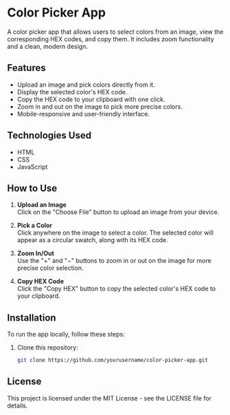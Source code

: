 # Color Picker App

A color picker app that allows users to select colors from an image, view the corresponding HEX codes, and copy them. It includes zoom functionality and a clean, modern design.

## Features
- Upload an image and pick colors directly from it.
- Display the selected color's HEX code.
- Copy the HEX code to your clipboard with one click.
- Zoom in and out on the image to pick more precise colors.
- Mobile-responsive and user-friendly interface.

## Technologies Used
- HTML
- CSS
- JavaScript

## How to Use
1. **Upload an Image**  
   Click on the "Choose File" button to upload an image from your device.
   
2. **Pick a Color**  
   Click anywhere on the image to select a color. The selected color will appear as a circular swatch, along with its HEX code.

3. **Zoom In/Out**  
   Use the "+" and "−" buttons to zoom in or out on the image for more precise color selection.

4. **Copy HEX Code**  
   Click the "Copy HEX" button to copy the selected color's HEX code to your clipboard.

## Installation
To run the app locally, follow these steps:

1. Clone this repository:
   ```bash
   git clone https://github.com/yourusername/color-picker-app.git


## License
This project is licensed under the MIT License - see the LICENSE file for details.

